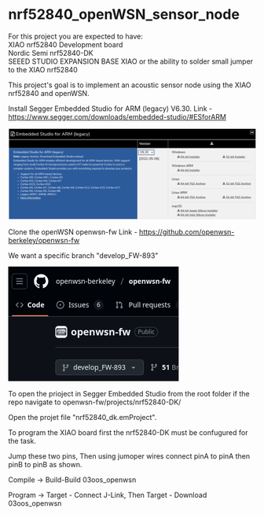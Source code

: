# nrf52840_openWSN_sensor_node</br>

For this project you are expected to have: </br>
XIAO nrf52840 Development board </br>
Nordic Semi nrf52840-DK </br>
SEEED STUDIO EXPANSION BASE XIAO or the ability to solder small jumper to the XIAO nrf52840 </br>


This project's goal is to implement an acoustic sensor node using the XIAO nrf52840 and openWSN. </br>

Install Segger Embedded Studio for ARM (legacy) V6.30. Link - https://www.segger.com/downloads/embedded-studio/#ESforARM </br>

![alt text](images/seggerIDE.png) </br>

Clone the openWSN openwsn-fw Link - https://github.com/openwsn-berkeley/openwsn-fw </br>

We want a specific branch "develop_FW-893" </br>

![alt text](images/openwsnBranch.png) </br>

To open the prioject in Segger Embedded Studio from the root folder if the repo navigate to openwsn-fw/projects/nrf52840-DK/  </br>

Open the projet file "nrf52840_dk.emProject". </br>

To program the XIAO board first the nrf52840-DK must be confugured for the task. </br>

Jump these two pins, Then using jumoper wires connect pinA to pinA then pinB to pinB as shown. </br>

Compile -> Build-Build 03oos_openwsn</br>

Program -> Target - Connect J-Link, Then Target - Download 03oos_openwsn</br>


